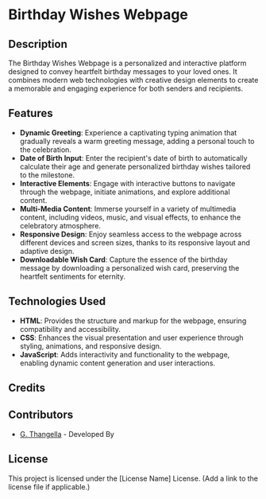# Birthday Wishes Webpage

## Description
The Birthday Wishes Webpage is a personalized and interactive platform designed to convey heartfelt birthday messages to your loved ones. It combines modern web technologies with creative design elements to create a memorable and engaging experience for both senders and recipients.

## Features
- **Dynamic Greeting**: Experience a captivating typing animation that gradually reveals a warm greeting message, adding a personal touch to the celebration.
- **Date of Birth Input**: Enter the recipient's date of birth to automatically calculate their age and generate personalized birthday wishes tailored to the milestone.
- **Interactive Elements**: Engage with interactive buttons to navigate through the webpage, initiate animations, and explore additional content.
- **Multi-Media Content**: Immerse yourself in a variety of multimedia content, including videos, music, and visual effects, to enhance the celebratory atmosphere.
- **Responsive Design**: Enjoy seamless access to the webpage across different devices and screen sizes, thanks to its responsive layout and adaptive design.
- **Downloadable Wish Card**: Capture the essence of the birthday message by downloading a personalized wish card, preserving the heartfelt sentiments for eternity.

## Technologies Used
- **HTML**: Provides the structure and markup for the webpage, ensuring compatibility and accessibility.
- **CSS**: Enhances the visual presentation and user experience through styling, animations, and responsive design.
- **JavaScript**: Adds interactivity and functionality to the webpage, enabling dynamic content generation and user interactions.

## Credits
## Contributors
- [G. Thangella](https://github.com/gthangella) - Developed By

## License
This project is licensed under the [License Name] License. (Add a link to the license file if applicable.)
